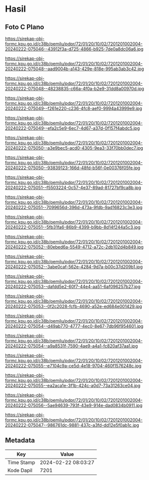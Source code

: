 # Hasil

## Foto C Plano

https://sirekap-obj-formc.kpu.go.id/c38b/pemilu/pdpr/72/01/20/10/02/7201201002004-20240222-075046--43912f3a-d725-4866-b925-7de0a8dc06a6.jpg

https://sirekap-obj-formc.kpu.go.id/c38b/pemilu/pdpr/72/01/20/10/02/7201201002004-20240222-075048--aad9004b-a143-429e-818e-995ab3ab3c42.jpg

https://sirekap-obj-formc.kpu.go.id/c38b/pemilu/pdpr/72/01/20/10/02/7201201002004-20240222-075048--48238835-c66a-4f0a-b2e9-31dd8a00970d.jpg

https://sirekap-obj-formc.kpu.go.id/c38b/pemilu/pdpr/72/01/20/10/02/7201201002004-20240222-075049--f261e220-c236-4fc8-aef0-9994a43999e9.jpg

https://sirekap-obj-formc.kpu.go.id/c38b/pemilu/pdpr/72/01/20/10/02/7201201002004-20240222-075049--efa2c5e9-6ec7-4d67-a37d-0f157f4abdc5.jpg

https://sirekap-obj-formc.kpu.go.id/c38b/pemilu/pdpr/72/01/20/10/02/7201201002004-20240222-075050--a3e9bec5-acd0-4305-9ea3-33f70bb0dec7.jpg

https://sirekap-obj-formc.kpu.go.id/c38b/pemilu/pdpr/72/01/20/10/02/7201201002004-20240222-075050--93839123-166d-48fd-b56f-0e00376f05fe.jpg

https://sirekap-obj-formc.kpu.go.id/c38b/pemilu/pdpr/72/01/20/10/02/7201201002004-20240222-075051--f5503224-0c57-4e37-89ad-81727bf9ca8b.jpg

https://sirekap-obj-formc.kpu.go.id/c38b/pemilu/pdpr/72/01/20/10/02/7201201002004-20240222-075051--7099656d-396d-473a-9fdb-9ad16823c3e3.jpg

https://sirekap-obj-formc.kpu.go.id/c38b/pemilu/pdpr/72/01/20/10/02/7201201002004-20240222-075051--5fb31fa6-86b9-4399-b9bb-8d14f244a5c3.jpg

https://sirekap-obj-formc.kpu.go.id/c38b/pemilu/pdpr/72/01/20/10/02/7201201002004-20240222-075052--80ebed6a-5549-4712-a72c-2db102d4b849.jpg

https://sirekap-obj-formc.kpu.go.id/c38b/pemilu/pdpr/72/01/20/10/02/7201201002004-20240222-075052--3abe0caf-562e-4284-9d7a-b00c37d209b1.jpg

https://sirekap-obj-formc.kpu.go.id/c38b/pemilu/pdpr/72/01/20/10/02/7201201002004-20240222-075053--dafdd5e2-60f7-44e4-aa51-6af096257b27.jpg

https://sirekap-obj-formc.kpu.go.id/c38b/pemilu/pdpr/72/01/20/10/02/7201201002004-20240222-075053--0f2c2028-fcfb-4690-a52e-ed684e001429.jpg

https://sirekap-obj-formc.kpu.go.id/c38b/pemilu/pdpr/72/01/20/10/02/7201201002004-20240222-075054--d49ab770-4777-4ec0-8e67-7db96f954601.jpg

https://sirekap-obj-formc.kpu.go.id/c38b/pemilu/pdpr/72/01/20/10/02/7201201002004-20240222-075054--a9a8531f-7590-4ae9-a4a1-fc820af37aa1.jpg

https://sirekap-obj-formc.kpu.go.id/c38b/pemilu/pdpr/72/01/20/10/02/7201201002004-20240222-075055--e7104c9a-ce5d-4e18-9704-460f1576248c.jpg

https://sirekap-obj-formc.kpu.go.id/c38b/pemilu/pdpr/72/01/20/10/02/7201201002004-20240222-075055--ea2aca1e-3f1b-424c-a0d7-73a31263ce04.jpg

https://sirekap-obj-formc.kpu.go.id/c38b/pemilu/pdpr/72/01/20/10/02/7201201002004-20240222-075056--5ae94639-793f-43e9-914e-dad0834b0911.jpg

https://sirekap-obj-formc.kpu.go.id/c38b/pemilu/pdpr/72/01/20/10/02/7201201002004-20240222-075047--986761dc-9881-437c-a3fd-dd12e5f0ab1c.jpg


## Metadata

| Key        | Value               |
| ---------- | ------------------- |
| Time Stamp | 2024-02-22 08:03:27 |
| Kode Dapil | 7201                |



